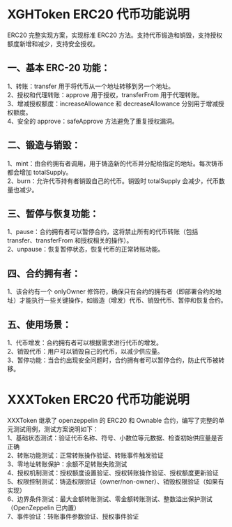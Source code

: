 # XGHToken ERC20 代币功能说明

ERC20 完整实现方案，实现标准 ERC20 方法。支持代币锻造和销毁，支持授权额度新增和减少，支持安全授权。

## 一、基本 ERC-20 功能：

1、转账：transfer 用于将代币从一个地址转移到另一个地址。  
2、授权和代理转账：approve 用于授权，transferFrom 用于代理转账。  
3、增减授权额度：increaseAllowance 和 decreaseAllowance 分别用于增减授权额度。  
4、安全的 approve：safeApprove 方法避免了重复授权漏洞。

## 二、锻造与销毁：

1、mint：由合约拥有者调用，用于铸造新的代币并分配给指定的地址。每次铸币都会增加 totalSupply。  
2、burn：允许代币持有者销毁自己的代币。销毁时 totalSupply 会减少，代币数量也减少。

## 三、暂停与恢复功能：

1、pause：合约拥有者可以暂停合约，这将禁止所有的代币转账（包括 transfer、transferFrom 和授权相关的操作）。  
2、unpause：恢复暂停状态，恢复代币的正常转账功能。

## 四、合约拥有者：

1、该合约有一个 onlyOwner 修饰符，确保只有合约的拥有者（即部署合约的地址）才能执行一些关键操作，如锻造（增发）代币、销毁代币、暂停和恢复合约。

## 五、使用场景：

1、代币增发：合约拥有者可以根据需求进行代币的增发。  
2、销毁代币：用户可以销毁自己的代币，以减少供应量。  
3、暂停功能：当合约出现安全问题时，合约拥有者可以暂停合约，防止代币被转移。

# XXXToken ERC20 代币功能说明

XXXToken 继承了 openzeppelin 的 ERC20 和 Ownable 合约，编写了完整的单元测试用例，测试方案说明如下：  
1、基础状态测试：验证代币名称、符号、小数位等元数据、检查初始供应量是否正确  
2、转账功能测试：正常转账操作验证、转账事件触发验证  
3、零地址转账保护：余额不足转账失败测试  
4、授权机制测试：授权额度设置验证、授权转账操作验证、授权额度更新验证  
5、权限控制测试：铸造权限验证（owner/non-owner）、销毁权限验证（如果有实现）  
6、边界条件测试：最大金额转账测试、零金额转账测试、整数溢出保护测试（OpenZeppelin 已内置）  
7、事件验证：转账事件参数验证、授权事件验证
